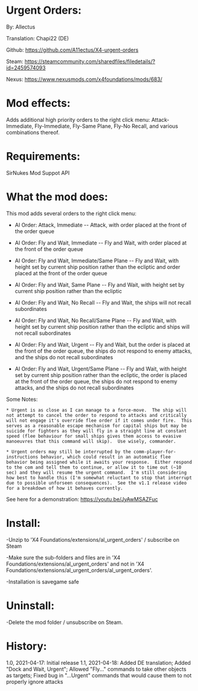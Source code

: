 Urgent Orders:
============
By: Allectus

Translation: Chapi22 (DE)

Github: https://github.com/A11ectus/X4-urgent-orders

Steam: https://steamcommunity.com/sharedfiles/filedetails/?id=2459574093

Nexus: https://www.nexusmods.com/x4foundations/mods/683/

Mod effects:
============
Adds additional high priority orders to the right click menu: Attack-Immediate, Fly-Immediate, Fly-Same Plane, Fly-No Recall, and various combinations thereof.

Requirements:
=============
SirNukes Mod Suppot API

What the mod does:
==================

This mod adds several orders to the right click menu:

* AI Order: Attack, Immediate -- Attack, with order placed at the front of the order queue

* AI Order: Fly and Wait, Immediate -- Fly and Wait, with order placed at the front of the order queue

* AI Order: Fly and Wait, Immediate/Same Plane -- Fly and Wait, with height set by current ship position rather than the ecliptic and order placed at the front of the order queue

* AI Order: Fly and Wait, Same Plane -- Fly and Wait, with height set by current ship position rather than the ecliptic

* AI Order: Fly and Wait, No Recall -- Fly and Wait, the ships will not recall subordinates

* AI Order: Fly and Wait, No Recall/Same Plane -- Fly and Wait, with height set by current ship position rather than the ecliptic and ships will not recall subordinates

* AI Order: Fly and Wait, Urgent -- Fly and Wait, but the order is placed at the front of the order queue, the ships do not respond to enemy attacks, and the ships do not recall subordinates

* AI Order: Fly and Wait, Urgent/Same Plane -- Fly and Wait, with height set by current ship position rather than the ecliptic, the order is placed at the front of the order queue, the ships do not respond to enemy attacks, and the ships do not recall subordinates

Some Notes:

	* Urgent is as close as I can manage to a force-move.  The ship will not attempt to cancel the order to respond to attacks and critically will not engage it's override flee order if it comes under fire.  This serves as a reasonable escape mechanism for capital ships but may be suicide for fighters as they will fly in a straight line at constant speed (flee behaviour for small ships gives them access to evasive manoeuvres that this command will skip).  Use wisely, commander.
	
	* Urgent orders may still be interrupted by the comm-player-for-instructions behavior, which could result in an automatic flee behavior being assigned while it awaits your response.  Either respond to the com and tell them to continue, or allow it to time out (~10 sec) and they will resume the urgent command.  I'm still considering how best to handle this (I'm somewhat reluctant to stop that interrupt due to possible unforseen consequences).  See the v1.1 release video for a breakdown of how it behaves currently.

See here for a demonstration: https://youtu.be/JyAwMSAZFuc

Install:
========
-Unzip to 'X4 Foundations/extensions/al_urgent_orders' / subscribe on Steam

-Make sure the sub-folders and files are in 'X4 Foundations/extensions/al_urgent_orders' and not in 'X4 Foundations/extensions/al_urgent_orders/al_urgent_orders'.

-Installation is savegame safe

Uninstall:
==========
-Delete the mod folder / unsubscribe on Steam.

History:
========
1.0, 2021-04-17: Initial release
1.1, 2021-04-18: Added DE translation; Added "Dock and Wait, Urgent"; Allowed "Fly..." commands to take other objects as targets; Fixed bug in "...Urgent" commands that would cause them to not properly ignore attacks